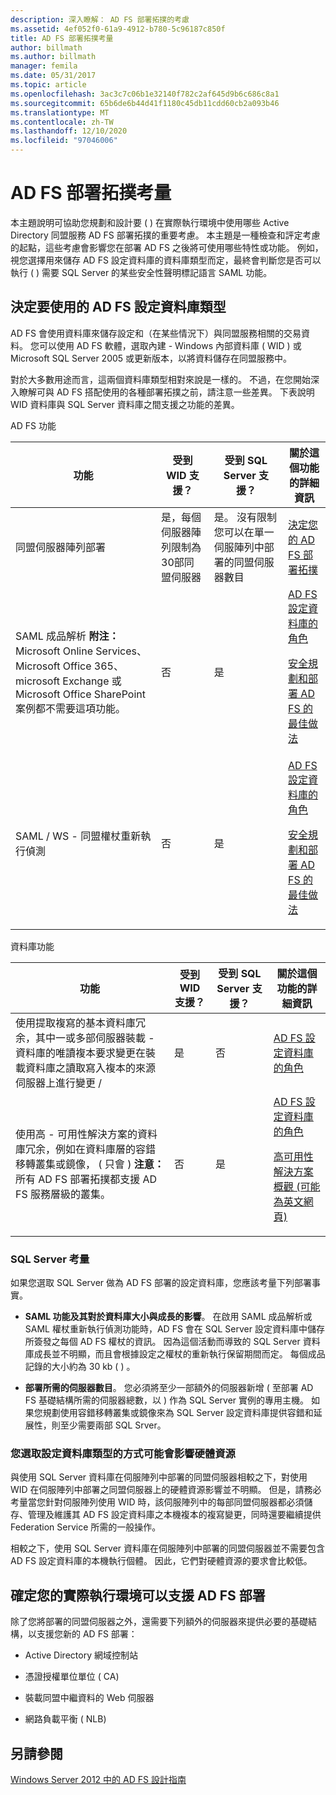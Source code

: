 ```yaml
---
description: 深入瞭解： AD FS 部署拓撲的考慮
ms.assetid: 4ef052f0-61a9-4912-b780-5c96187c850f
title: AD FS 部署拓撲考量
author: billmath
ms.author: billmath
manager: femila
ms.date: 05/31/2017
ms.topic: article
ms.openlocfilehash: 3ac3c7c06b1e32140f782c2af645d9b6c686c8a1
ms.sourcegitcommit: 65b6de6b44d41f1180c45db11cdd60cb2a093b46
ms.translationtype: MT
ms.contentlocale: zh-TW
ms.lasthandoff: 12/10/2020
ms.locfileid: "97046006"
---
```

# <a name="ad-fs-deployment-topology-considerations"></a>AD FS 部署拓撲考量

本主題說明可協助您規劃和設計要 \( \) 在實際執行環境中使用哪些 Active Directory 同盟服務 AD FS 部署拓撲的重要考慮。 本主題是一種檢查和評定考慮的起點，這些考慮會影響您在部署 AD FS 之後將可使用哪些特性或功能。 例如，視您選擇用來儲存 AD FS 設定資料庫的資料庫類型而定，最終會判斷您是否可以執行 \( \) 需要 SQL Server 的某些安全性聲明標記語言 SAML 功能。

## <a name="determining-which-type-of-ad-fs-configuration-database-to-use"></a>決定要使用的 AD FS 設定資料庫類型
AD FS 會使用資料庫來儲存設定和（在某些情況下）與同盟服務相關的交易資料。 您可以使用 AD FS 軟體，選取內建 \- Windows 內部資料庫 \( WID \) 或 Microsoft SQL Server 2005 或更新版本，以將資料儲存在同盟服務中。

對於大多數用途而言，這兩個資料庫類型相對來說是一樣的。 不過，在您開始深入瞭解可與 AD FS 搭配使用的各種部署拓撲之前，請注意一些差異。 下表說明 WID 資料庫與 SQL Server 資料庫之間支援之功能的差異。

AD FS 功能

|功能|受到 WID 支援？|受到 SQL Server 支援？|關於這個功能的詳細資訊|
|-----------|---------------------|----------------------------|---------------------------------------|
|同盟伺服器陣列部署|是，每個伺服器陣列限制為30部同盟伺服器|是。 沒有限制您可以在單一伺服陣列中部署的同盟伺服器數目|[決定您的 AD FS 部署拓撲](Determine-Your-AD-FS-Deployment-Topology.md)|
|SAML 成品解析 **附注：** Microsoft Online Services、Microsoft Office 365、microsoft Exchange 或 Microsoft Office SharePoint 案例都不需要這項功能。|否|是|[AD FS 設定資料庫的角色](../../ad-fs/technical-reference/The-Role-of-the-AD-FS-Configuration-Database.md)<p>[安全規劃和部署 AD FS 的最佳做法](Best-Practices-for-Secure-Planning-and-Deployment-of-AD-FS.md)|
|SAML \/ WS \- 同盟權杖重新執行偵測|否|是|[AD FS 設定資料庫的角色](../../ad-fs/technical-reference/The-Role-of-the-AD-FS-Configuration-Database.md)<p>[安全規劃和部署 AD FS 的最佳做法](Best-Practices-for-Secure-Planning-and-Deployment-of-AD-FS.md)|

資料庫功能

|功能|受到 WID 支援？|受到 SQL Server 支援？|關於這個功能的詳細資訊|
|-----------|---------------------|----------------------------|---------------------------------------|
|使用提取複寫的基本資料庫冗余，其中一或多部伺服器裝載 \- 資料庫的唯讀複本要求變更在裝載資料庫之讀取寫入複本的來源伺服器上進行變更 \/|是|否|[AD FS 設定資料庫的角色](../../ad-fs/technical-reference/The-Role-of-the-AD-FS-Configuration-Database.md)|
|使用高 \- 可用性解決方案的資料庫冗余，例如在資料庫層的容錯移轉叢集或鏡像， \( 只會 \) **注意：** 所有 AD FS 部署拓撲都支援 AD FS 服務層級的叢集。|否|是|[AD FS 設定資料庫的角色](../../ad-fs/technical-reference/The-Role-of-the-AD-FS-Configuration-Database.md)<p>[高可用性解決方案概觀 (可能為英文網頁)](https://go.microsoft.com/fwlink/?LinkId=179853)|

### <a name="sql-server-considerations"></a>SQL Server 考量
如果您選取 SQL Server 做為 AD FS 部署的設定資料庫，您應該考量下列部署事實。

-   **SAML 功能及其對於資料庫大小與成長的影響**。 在啟用 SAML 成品解析或 SAML 權杖重新執行偵測功能時，AD FS 會在 SQL Server 設定資料庫中儲存所簽發之每個 AD FS 權杖的資訊。 因為這個活動而導致的 SQL Server 資料庫成長並不明顯，而且會根據設定之權杖的重新執行保留期間而定。 每個成品記錄的大小約為 30 kb \( \) 。

-   **部署所需的伺服器數目**。 您必須將至少一部額外的伺服器新增 \( 至部署 AD FS 基礎結構所需的伺服器總數，以 \) 作為 SQL Server 實例的專用主機。 如果您規劃使用容錯移轉叢集或鏡像來為 SQL Server 設定資料庫提供容錯和延展性，則至少需要兩部 SQL Srver。

### <a name="how-the-configuration-database-type-you-select-may-impact-hardware-resources"></a>您選取設定資料庫類型的方式可能會影響硬體資源
與使用 SQL Server 資料庫在伺服陣列中部署的同盟伺服器相較之下，對使用 WID 在伺服陣列中部署之同盟伺服器上的硬體資源影響並不明顯。 但是，請務必考量當您針對伺服陣列使用 WID 時，該伺服陣列中的每部同盟伺服器都必須儲存、管理及維護其 AD FS 設定資料庫之本機複本的複寫變更，同時還要繼續提供 Federation Service 所需的一般操作。

相較之下，使用 SQL Server 資料庫在伺服陣列中部署的同盟伺服器並不需要包含 AD FS 設定資料庫的本機執行個體。 因此，它們對硬體資源的要求會比較低。

## <a name="verifying-that-your-production-environment-can-support-an-ad-fs-deployment"></a>確定您的實際執行環境可以支援 AD FS 部署
除了您將部署的同盟伺服器之外，還需要下列額外的伺服器來提供必要的基礎結構，以支援您新的 AD FS 部署：

-   Active Directory 網域控制站

-   憑證授權單位單位 \( CA\)

-   裝載同盟中繼資料的 Web 伺服器

-   網路負載平衡 \( NLB\)

## <a name="see-also"></a>另請參閱
[Windows Server 2012 中的 AD FS 設計指南](AD-FS-Design-Guide-in-Windows-Server-2012.md)
